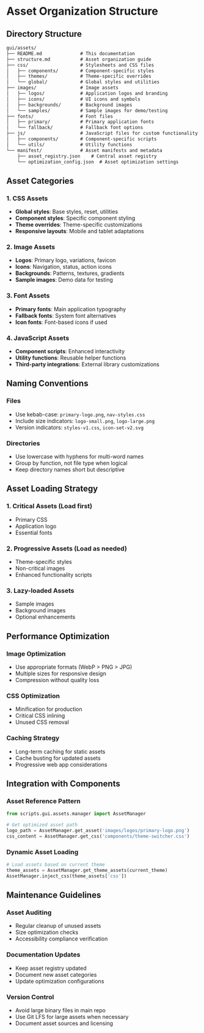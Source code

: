 # Asset Organization Structure

## Directory Structure

```txt
gui/assets/
├── README.md              # This documentation
├── structure.md           # Asset organization guide
├── css/                   # Stylesheets and CSS files
│   ├── components/        # Component-specific styles
│   ├── themes/            # Theme-specific overrides
│   └── global/            # Global styles and utilities
├── images/                # Image assets
│   ├── logos/             # Application logos and branding
│   ├── icons/             # UI icons and symbols
│   ├── backgrounds/       # Background images
│   └── samples/           # Sample images for demo/testing
├── fonts/                 # Font files
│   ├── primary/           # Primary application fonts
│   └── fallback/          # Fallback font options
├── js/                    # JavaScript files for custom functionality
│   ├── components/        # Component-specific scripts
│   └── utils/             # Utility functions
└── manifest/              # Asset manifests and metadata
    ├── asset_registry.json    # Central asset registry
    └── optimization_config.json  # Asset optimization settings
```

## Asset Categories

### 1. **CSS Assets**

- **Global styles**: Base styles, reset, utilities
- **Component styles**: Specific component styling
- **Theme overrides**: Theme-specific customizations
- **Responsive layouts**: Mobile and tablet adaptations

### 2. **Image Assets**

- **Logos**: Primary logo, variations, favicon
- **Icons**: Navigation, status, action icons
- **Backgrounds**: Patterns, textures, gradients
- **Sample images**: Demo data for testing

### 3. **Font Assets**

- **Primary fonts**: Main application typography
- **Fallback fonts**: System font alternatives
- **Icon fonts**: Font-based icons if used

### 4. **JavaScript Assets**

- **Component scripts**: Enhanced interactivity
- **Utility functions**: Reusable helper functions
- **Third-party integrations**: External library customizations

## Naming Conventions

### Files

- Use kebab-case: `primary-logo.png`, `nav-styles.css`
- Include size indicators: `logo-small.png`, `logo-large.png`
- Version indicators: `styles-v1.css`, `icon-set-v2.svg`

### Directories

- Use lowercase with hyphens for multi-word names
- Group by function, not file type when logical
- Keep directory names short but descriptive

## Asset Loading Strategy

### 1. **Critical Assets** (Load first)

- Primary CSS
- Application logo
- Essential fonts

### 2. **Progressive Assets** (Load as needed)

- Theme-specific styles
- Non-critical images
- Enhanced functionality scripts

### 3. **Lazy-loaded Assets**

- Sample images
- Background images
- Optional enhancements

## Performance Optimization

### Image Optimization

- Use appropriate formats (WebP > PNG > JPG)
- Multiple sizes for responsive design
- Compression without quality loss

### CSS Optimization

- Minification for production
- Critical CSS inlining
- Unused CSS removal

### Caching Strategy

- Long-term caching for static assets
- Cache busting for updated assets
- Progressive web app considerations

## Integration with Components

### Asset Reference Pattern

```python
from scripts.gui.assets.manager import AssetManager

# Get optimized asset path
logo_path = AssetManager.get_asset('images/logos/primary-logo.png')
css_content = AssetManager.get_css('components/theme-switcher.css')
```

### Dynamic Asset Loading

```python
# Load assets based on current theme
theme_assets = AssetManager.get_theme_assets(current_theme)
AssetManager.inject_css(theme_assets['css'])
```

## Maintenance Guidelines

### Asset Auditing

- Regular cleanup of unused assets
- Size optimization checks
- Accessibility compliance verification

### Documentation Updates

- Keep asset registry updated
- Document new asset categories
- Update optimization configurations

### Version Control

- Avoid large binary files in main repo
- Use Git LFS for large assets when necessary
- Document asset sources and licensing
